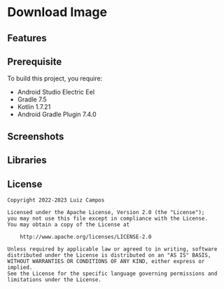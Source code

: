 # Download Image

## Features

## Prerequisite

To build this project, you require:

* Android Studio Electric Eel
* Gradle 7.5
* Kotlin 1.7.21
* Android Gradle Plugin 7.4.0

## Screenshots

## Libraries
  
## License

```license
Copyright 2022-2023 Luiz Campos

Licensed under the Apache License, Version 2.0 (the "License");
you may not use this file except in compliance with the License.
You may obtain a copy of the License at

    http://www.apache.org/licenses/LICENSE-2.0

Unless required by applicable law or agreed to in writing, software
distributed under the License is distributed on an "AS IS" BASIS,
WITHOUT WARRANTIES OR CONDITIONS OF ANY KIND, either express or implied.
See the License for the specific language governing permissions and
limitations under the License.
```
